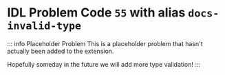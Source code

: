 # IDL Problem Code `55` with alias `docs-invalid-type`

<!--@include: ./severity/disable_problem.md-->

::: info Placeholder Problem
This is a placeholder problem that hasn't actually been added to the extension.

Hopefully someday in the future we will add more type validation!
:::
